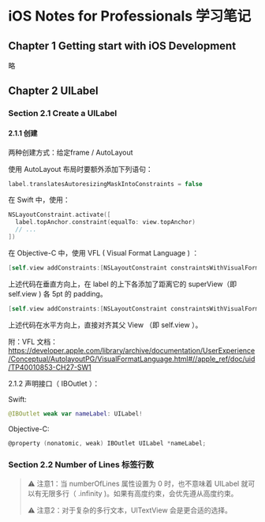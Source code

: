 # iOS Notes for Professionals 学习笔记

## Chapter 1 Getting start with iOS Development

略

## Chapter 2 UILabel

### Section 2.1 Create a UILabel

#### 2.1.1 创建

两种创建方式：给定frame / AutoLayout

使用 AutoLayout 布局时要额外添加下列语句：

```swift
label.translatesAutoresizingMaskIntoConstraints = false
```

在 Swift 中，使用：

```swift
NSLayoutConstraint.activate([
  label.topAnchor.constraint(equalTo: view.topAnchor)
  // ...
])
```

在 Objective-C 中，使用 VFL ( Visual Format Language ) ：

```objective-c
[self.view addConstraints:[NSLayoutConstraint constraintsWithVisualFormat:@"V:|-5-[labelName]-5-|" options:0 metrics:nil views:@{@"labelName":label}]];
```

上述代码在垂直方向上，在 label 的上下各添加了距离它的 superView（即 self.view ) 各 5pt 的 padding。

```objective-c
[self.view addConstraints:[NSLayoutConstraint constraintsWithVisualFormat:@"H:|[labelName]|" options:0 metrics:nil views:@{@"labelName":label}]];
```

上述代码在水平方向上，直接对齐其父 View （即 self.view ）。

附：VFL 文档：https://developer.apple.com/library/archive/documentation/UserExperience/Conceptual/AutolayoutPG/VisualFormatLanguage.html#//apple_ref/doc/uid/TP40010853-CH27-SW1

2.1.2 声明接口（ IBOutlet ）：

Swift:

```swift
@IBOutlet weak var nameLabel: UILabel!
```

Objective-C:

```objective-c
@property (nonatomic, weak) IBOutlet UILabel *nameLabel;
```



### Section 2.2 Number of Lines 标签行数

> ⚠️ 注意1：当 numberOfLines 属性设置为 0 时，也不意味着 UILabel 就可以有无限多行（ .infinity )。如果有高度约束，会优先遵从高度约束。
>
> ⚠️ 注意2：对于复杂的多行文本，UITextView 会是更合适的选择。

